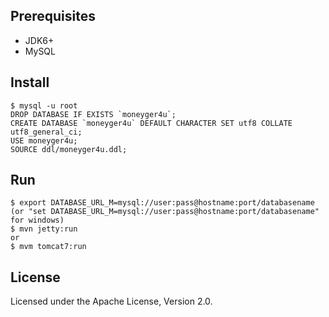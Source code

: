 ## Prerequisites

* JDK6+
* MySQL

## Install

    $ mysql -u root
    DROP DATABASE IF EXISTS `moneyger4u`;
    CREATE DATABASE `moneyger4u` DEFAULT CHARACTER SET utf8 COLLATE utf8_general_ci;
    USE moneyger4u;
    SOURCE ddl/moneyger4u.ddl;

## Run

    $ export DATABASE_URL_M=mysql://user:pass@hostname:port/databasename
    (or "set DATABASE_URL_M=mysql://user:pass@hostname:port/databasename" for windows)
    $ mvn jetty:run
    or
    $ mvm tomcat7:run
    
## License

Licensed under the Apache License, Version 2.0.
